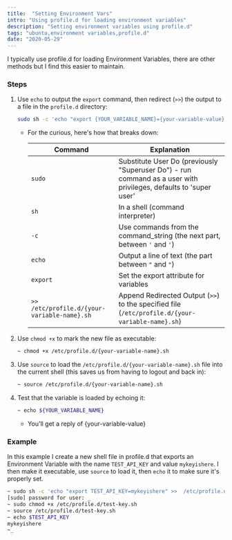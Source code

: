 ```yaml
---
title:  "Setting Environment Vars"
intro: "Using profile.d for loading environment variables"
description: "Setting environment variables using profile.d"
tags: "ubuntu,environment variables,profile.d"
date: "2020-05-29"
---
```


I typically use profile.d for loading Environment Variables, there are other methods but I find this easier to maintain.

### Steps

1. Use `echo` to output the `export` command, then redirect (`>>`) the output to a file in the `profile.d` directory:

    ```bash
    sudo sh -c 'echo "export {YOUR_VARIABLE_NAME}={your-variable-value}" >>  /etc/profile.d/{your-variable-name}.sh'
    ```   

    - For the curious, here's how that breaks down:

        | Command | Explanation |
        | -| - | 
        | `sudo` | Substitute User Do (previously "Superuser Do") - run command as a user with privileges, defaults to 'super user' |
        | `sh` | In a shell (command interpreter) |
        | `-c` | Use commands from the command_string (the next part, between `'` and `'`) |
        | `echo` | Output a line of text (the part between `"` and `"`) |
        | `export` | Set the export attribute for variables | 
        | `>> /etc/profile.d/{your-variable-name}.sh` | Append Redirected Output (`>>`) to the specified file (`/etc/profile.d/{your-variable-name}.sh`) |

1. Use `chmod +x` to mark the new file as executable:

    ```bash
    ~ chmod +x /etc/profile.d/{your-variable-name}.sh
    ```

1. Use `source` to load the `/etc/profile.d/{your-variable-name}.sh` file into the current shell (this saves us from having to logout and back in):

    ```bash
    ~ source /etc/profile.d/{your-variable-name}.sh 
    ```

1. Test that the variable is loaded by echoing it:

    ```bash
    ~ echo ${YOUR_VARIABLE_NAME}
    ```
    - You'll get a reply of {your-variable-value}

### Example

In this example I create a new shell file in profile.d that exports an Environment Variable with the name `TEST_API_KEY` and value `mykeyishere`. I then make it executable, use `source` to load it, then `echo` it to make sure it's properly set.

```bash
~ sudo sh -c 'echo "export TEST_API_KEY=mykeyishere" >>  /etc/profile.d/test-key.sh' 
[sudo] password for user: _
~ sudo chmod +x /etc/profile.d/test-key.sh 
~ source /etc/profile.d/test-key.sh 
~ echo $TEST_API_KEY
mykeyishere
~_
```